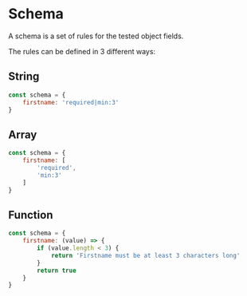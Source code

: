# Schema

A schema is a set of rules for the tested object fields.

The rules can be defined in 3 different ways:

## String

```js
const schema = {
    firstname: 'required|min:3'
}
```

## Array

```js
const schema = {
    firstname: [
        'required',
        'min:3'
    ]
}
```

## Function

```js
const schema = {
    firstname: (value) => {
        if (value.length < 3) {
            return 'Firstname must be at least 3 characters long'
        }
        return true
    }
}
```
